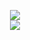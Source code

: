 <p align="center">
  <a href="https://botwat.ch/joe">
    <img src="https://u.swvn9.net/2017/LpPBp.png">
  </a>
  <br>
  <strong style="font-size: 140% !important; text-align: center !important;">
  <a href="https://discord.gg/TMxMkvW">
    <img src="https://discordapp.com/api/guilds/341666084748787712/widget.png?style=shield">
  </a>
  </strong>
</p>
<!--Readme Coming Soon™-->
